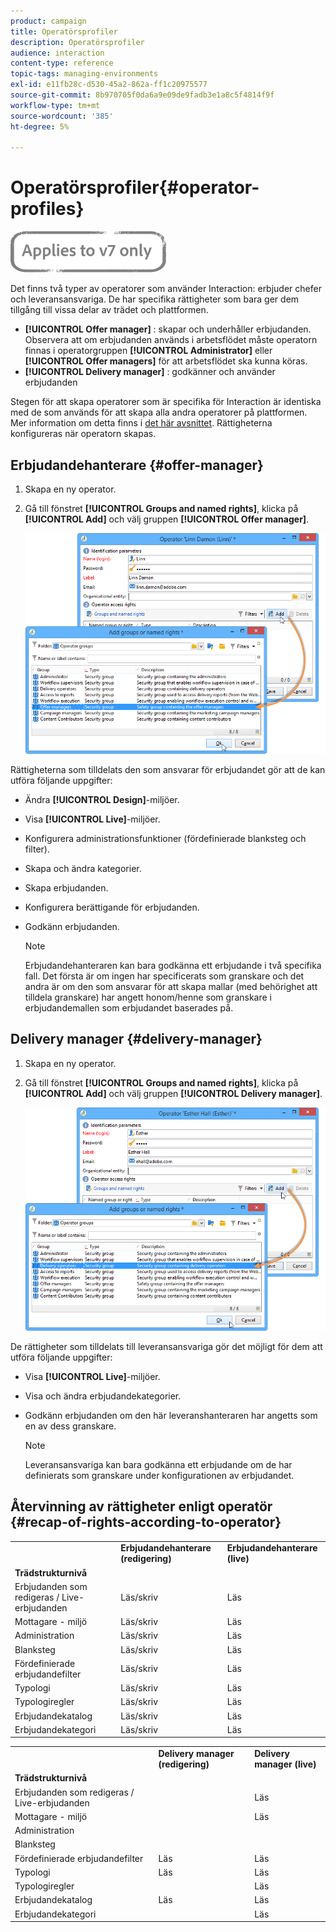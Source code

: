 ```yaml
---
product: campaign
title: Operatörsprofiler
description: Operatörsprofiler
audience: interaction
content-type: reference
topic-tags: managing-environments
exl-id: e11fb28c-d530-45a2-862a-ff1c20975577
source-git-commit: 8b970705f0da6a9e09de9fadb3e1a8c5f4814f9f
workflow-type: tm+mt
source-wordcount: '385'
ht-degree: 5%

---
```


# Operatörsprofiler{#operator-profiles}

![](../../assets/v7-only.svg)

Det finns två typer av operatorer som använder Interaction: erbjuder chefer och leveransansvariga. De har specifika rättigheter som bara ger dem tillgång till vissa delar av trädet och plattformen.

* **[!UICONTROL Offer manager]** : skapar och underhåller erbjudanden. Observera att om erbjudanden används i arbetsflödet måste operatorn finnas i operatorgruppen **[!UICONTROL Administrator]** eller **[!UICONTROL Offer managers]** för att arbetsflödet ska kunna köras.
* **[!UICONTROL Delivery manager]** : godkänner och använder erbjudanden

Stegen för att skapa operatorer som är specifika för Interaction är identiska med de som används för att skapa alla andra operatorer på plattformen. Mer information om detta finns i [det här avsnittet](../../platform/using/access-management.md). Rättigheterna konfigureras när operatorn skapas.

## Erbjudandehanterare {#offer-manager}

1. Skapa en ny operator.
1. Gå till fönstret **[!UICONTROL Groups and named rights]**, klicka på **[!UICONTROL Add]** och välj gruppen **[!UICONTROL Offer manager]**.

   ![](assets/offer_operators_create_001.png)

Rättigheterna som tilldelats den som ansvarar för erbjudandet gör att de kan utföra följande uppgifter:

* Ändra **[!UICONTROL Design]**-miljöer.
* Visa **[!UICONTROL Live]**-miljöer.
* Konfigurera administrationsfunktioner (fördefinierade blanksteg och filter).
* Skapa och ändra kategorier.
* Skapa erbjudanden.
* Konfigurera berättigande för erbjudanden.
* Godkänn erbjudanden.

   >[!NOTE]
   >
   >Erbjudandehanteraren kan bara godkänna ett erbjudande i två specifika fall. Det första är om ingen har specificerats som granskare och det andra är om den som ansvarar för att skapa mallar (med behörighet att tilldela granskare) har angett honom/henne som granskare i erbjudandemallen som erbjudandet baserades på.

## Delivery manager {#delivery-manager}

1. Skapa en ny operator.
1. Gå till fönstret **[!UICONTROL Groups and named rights]**, klicka på **[!UICONTROL Add]** och välj gruppen **[!UICONTROL Delivery manager]**.

   ![](assets/offer_operators_create_002.png)

De rättigheter som tilldelats till leveransansvariga gör det möjligt för dem att utföra följande uppgifter:

* Visa **[!UICONTROL Live]**-miljöer.
* Visa och ändra erbjudandekategorier.
* Godkänn erbjudanden om den här leveranshanteraren har angetts som en av dess granskare.

   >[!NOTE]
   >
   >Leveransansvariga kan bara godkänna ett erbjudande om de har definierats som granskare under konfigurationen av erbjudandet.

## Återvinning av rättigheter enligt operatör {#recap-of-rights-according-to-operator}

<table> 
 <tbody> 
  <tr> 
   <td> </td> 
   <td> <strong>Erbjudandehanterare (redigering)</strong><br /> </td> 
   <td> <strong>Erbjudandehanterare (live)</strong><br /> </td> 
  </tr> 
  <tr> 
   <td> <strong>Trädstrukturnivå</strong><br /> </td> 
   <td> </td> 
   <td> </td> 
  </tr> 
  <tr> 
   <td> Erbjudanden som redigeras / Live-erbjudanden<br /> </td> 
   <td> Läs/skriv<br /> </td> 
   <td> Läs<br /> </td> 
  </tr> 
  <tr> 
   <td> Mottagare - miljö<br /> </td> 
   <td> Läs/skriv<br /> </td> 
   <td> Läs<br /> </td> 
  </tr> 
  <tr> 
   <td> Administration<br /> </td> 
   <td> Läs/skriv<br /> </td> 
   <td> Läs<br /> </td> 
  </tr> 
  <tr> 
   <td> Blanksteg<br /> </td> 
   <td> Läs/skriv<br /> </td> 
   <td> Läs<br /> </td> 
  </tr> 
  <tr> 
   <td> Fördefinierade erbjudandefilter<br /> </td> 
   <td> Läs/skriv<br /> </td> 
   <td> Läs<br /> </td> 
  </tr> 
  <tr> 
   <td> Typologi<br /> </td> 
   <td> Läs/skriv<br /> </td> 
   <td> Läs<br /> </td> 
  </tr> 
  <tr> 
   <td> Typologiregler<br /> </td> 
   <td> Läs/skriv<br /> </td> 
   <td> Läs<br /> </td> 
  </tr> 
  <tr> 
   <td> Erbjudandekatalog<br /> </td> 
   <td> Läs/skriv<br /> </td> 
   <td> Läs<br /> </td> 
  </tr> 
  <tr> 
   <td> Erbjudandekategori<br /> </td> 
   <td> Läs/skriv<br /> </td> 
   <td> Läs<br /> </td> 
  </tr> 
 </tbody> 
</table>

<table> 
 <tbody> 
  <tr> 
   <td> </td> 
   <td> <strong>Delivery manager (redigering)</strong><br /> </td> 
   <td> <strong>Delivery manager (live)</strong><br /> </td> 
  </tr> 
  <tr> 
   <td> <strong>Trädstrukturnivå</strong><br /> </td> 
   <td> </td> 
   <td> </td> 
  </tr> 
  <tr> 
   <td> Erbjudanden som redigeras / Live-erbjudanden<br /> </td> 
   <td> </td> 
   <td> Läs<br /> </td> 
  </tr> 
  <tr> 
   <td> Mottagare - miljö<br /> </td> 
   <td> </td> 
   <td> Läs<br /> </td> 
  </tr> 
  <tr> 
   <td> Administration<br /> </td> 
   <td> </td> 
   <td> </td> 
  </tr> 
  <tr> 
   <td> Blanksteg<br /> </td> 
   <td> </td> 
   <td> </td> 
  </tr> 
  <tr> 
   <td> Fördefinierade erbjudandefilter<br /> </td> 
   <td> Läs<br /> </td> 
   <td> Läs<br /> </td> 
  </tr> 
  <tr> 
   <td> Typologi<br /> </td> 
   <td> Läs<br /> </td> 
   <td> Läs<br /> </td> 
  </tr> 
  <tr> 
   <td> Typologiregler<br /> </td> 
   <td> </td> 
   <td> Läs<br /> </td> 
  </tr> 
  <tr> 
   <td> Erbjudandekatalog<br /> </td> 
   <td> Läs<br /> </td> 
   <td> Läs<br /> </td> 
  </tr> 
  <tr> 
   <td> Erbjudandekategori<br /> </td> 
   <td> </td> 
   <td> Läs<br /> </td> 
  </tr> 
 </tbody> 
</table>
